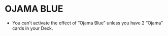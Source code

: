 # OJAMA BLUE

*   You can’t activate the effect of “Ojama Blue” unless you have 2 “Ojama” cards in your Deck.
